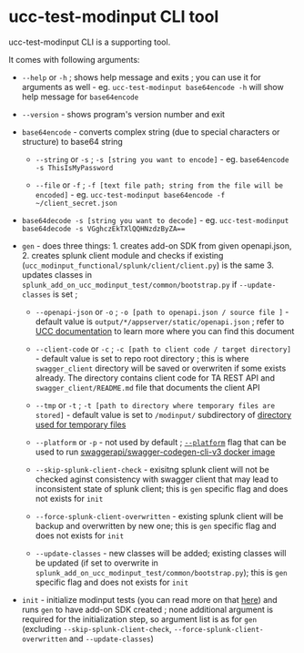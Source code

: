 # ucc-test-modinput CLI tool

ucc-test-modinput CLI is a supporting tool.

It comes with following arguments:

- `--help` or `-h` ; shows help message and exits ; you can use it for arguments as well - eg. `ucc-test-modinput base64encode -h` will show help message for `base64encode`

- `--version` - shows program's version number and exit 

- `base64encode` - converts complex string (due to special characters or structure) to base64 string

    - `--string` or `-s` ; `-s [string you want to encode]` - eg. `base64encode -s ThisIsMyPassword`

    - `--file` or `-f` ; `-f [text file path; string from the file will be encoded]` - eg. `ucc-test-modinput base64encode -f ~/client_secret.json`

- `base64decode -s [string you want to decode]` - eg. `ucc-test-modinput base64decode -s VGghczEkTXlQQHNzdzByZA==`

- `gen` - does three things: 1. creates add-on SDK from given openapi.json, 2. creates splunk client module and checks if existing (`ucc_modinput_functional/splunk/client/client.py`) is the same 3. updates classes in `splunk_add_on_ucc_modinput_test/common/bootstrap.py` if `--update-classes` is set ; 

    - `--openapi-json` or `-o` ; `-o [path to openapi.json / source file ]` - default value is `output/*/appserver/static/openapi.json` ; refer to [UCC documentation](https://splunk.github.io/addonfactory-ucc-generator/openapi/#how-to-find-the-document) to learn more where you can find this document

    - `--client-code` or `-c` ; `-c [path to client code / target directory]` - default value is set to repo root directory ; this is where `swagger_client` directory will be saved or overwriten if some exists already. The directory contains client code for TA REST API and `swagger_client/README.md` file that documents the client API

    - `--tmp` or `-t` ; `-t [path to directory where temporary files are stored]` - default value is set to `/modinput/` subdirectory of [directory used for temporary files](https://docs.python.org/3/library/tempfile.html#tempfile.gettempdir)

    - `--platform` or `-p` - not used by default ; [`--platform`](https://docs.docker.com/build/building/multi-platform/) flag that can be used to run [swaggerapi/swagger-codegen-cli-v3 docker image](https://hub.docker.com/r/swaggerapi/swagger-codegen-cli-v3)

    - `--skip-splunk-client-check` - exisitng splunk client will not be checked aginst consistency with swagger client that may lead to inconsistent state of splunk client; this is `gen` specific flag and does not exists for `init`

    - `--force-splunk-client-overwritten` - existing splunk client will be backup and overwritten by new one; this is `gen` specific flag and does not exists for `init`
  
    - `--update-classes` - new classes will be added; existing classes will be updated (if set to overwrite in `splunk_add_on_ucc_modinput_test/common/bootstrap.py`); this is `gen` specific flag and does not exists for `init`

- `init` - initialize modinput tests (you can read more on that [here](./before_you_write_your_first_line_of_code.md/#ucc-test-modinput-init)) and runs `gen` to have add-on SDK created ; none additional argument is required for the initialization step, so argument list is as for `gen` (excluding `--skip-splunk-client-check`, `--force-splunk-client-overwritten` and `--update-classes`)